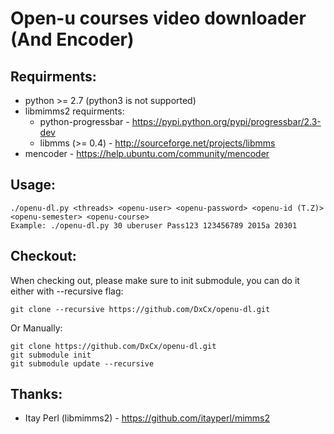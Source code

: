 # Open-u courses video downloader (And Encoder)

Requirments:
------------
  * python >= 2.7 (python3 is not supported)
  * libmimms2 requirments:
    * python-progressbar - <https://pypi.python.org/pypi/progressbar/2.3-dev>
    * libmms (>= 0.4) - <http://sourceforge.net/projects/libmms>
  * mencoder - <https://help.ubuntu.com/community/mencoder>

Usage:
------
    ./openu-dl.py <threads> <openu-user> <openu-password> <openu-id (T.Z)> <openu-semester> <openu-course>
    Example: ./openu-dl.py 30 uberuser Pass123 123456789 2015a 20301

Checkout:
---------
When checking out, please make sure to init submodule, you can do it either with --recursive flag:

    git clone --recursive https://github.com/DxCx/openu-dl.git
Or Manually:

    git clone https://github.com/DxCx/openu-dl.git
    git submodule init
    git submodule update --recursive
Thanks:
------
  * Itay Perl (libmimms2) - <https://github.com/itayperl/mimms2>
